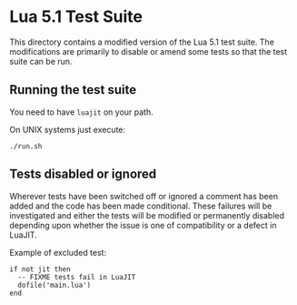 # Lua 5.1 Test Suite

This directory contains a modified version of the Lua 5.1 test suite. The modifications are primarily to disable or amend some tests 
so that the test suite can be run. 

## Running the test suite

You need to have `luajit` on your path.

On UNIX systems just execute:
```
./run.sh
```

## Tests disabled or ignored
Wherever tests have been switched off or ignored a comment has been added and the code has been made conditional. These failures will
be investigated and either the tests will be modified or permanently disabled depending upon whether the issue is one of compatibility 
or a defect in LuaJIT. 

Example of excluded test:
```
if not jit then
  -- FIXME tests fail in LuaJIT
  dofile('main.lua')
end
```
